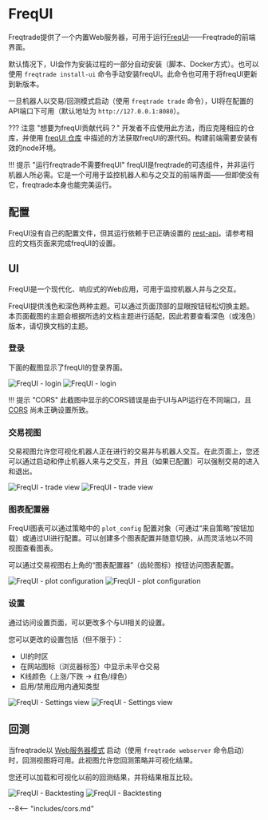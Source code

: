 # FreqUI

Freqtrade提供了一个内置Web服务器，可用于运行[FreqUI](https://github.com/freqtrade/frequi)——Freqtrade的前端界面。

默认情况下，UI会作为安装过程的一部分自动安装（脚本、Docker方式）。也可以使用 `freqtrade install-ui` 命令手动安装freqUI。此命令也可用于将freqUI更新到新版本。

一旦机器人以交易/回测模式启动（使用 `freqtrade trade` 命令），UI将在配置的API端口下可用（默认地址为 `http://127.0.0.1:8080`）。

??? 注意 "想要为freqUI贡献代码？"
    开发者不应使用此方法，而应克隆相应的仓库，并使用 [freqUI 仓库](https://github.com/freqtrade/frequi) 中描述的方法获取freqUI的源代码。构建前端需要安装有效的node环境。

!!! 提示 "运行freqtrade不需要freqUI"
    freqUI是freqtrade的可选组件，并非运行机器人所必需。它是一个可用于监控机器人和与之交互的前端界面——但即使没有它，freqtrade本身也能完美运行。

## 配置

FreqUI没有自己的配置文件，但其运行依赖于已正确设置的 [rest-api](rest-api.md)。请参考相应的文档页面来完成freqUI的设置。

## UI

FreqUI是一个现代化、响应式的Web应用，可用于监控机器人并与之交互。

FreqUI提供浅色和深色两种主题。可以通过页面顶部的显眼按钮轻松切换主题。本页面截图的主题会根据所选的文档主题进行适配，因此若要查看深色（或浅色）版本，请切换文档的主题。

### 登录

下面的截图显示了freqUI的登录界面。

![FreqUI - login](assets/frequi-login-CORS.png#only-dark)
![FreqUI - login](assets/frequi-login-CORS-light.png#only-light)

!!! 提示 "CORS"
    此截图中显示的CORS错误是由于UI与API运行在不同端口，且 [CORS](#cors) 尚未正确设置所致。

### 交易视图

交易视图允许您可视化机器人正在进行的交易并与机器人交互。在此页面上，您还可以通过启动和停止机器人来与之交互，并且（如果已配置）可以强制交易的进入和退出。

![FreqUI - trade view](assets/freqUI-trade-pane-dark.png#only-dark)
![FreqUI - trade view](assets/freqUI-trade-pane-light.png#only-light)

### 图表配置器

FreqUI图表可以通过策略中的 `plot_config` 配置对象（可通过“来自策略”按钮加载）或通过UI进行配置。可以创建多个图表配置并随意切换，从而灵活地以不同视图查看图表。

可以通过交易视图右上角的“图表配置器”（齿轮图标）按钮访问图表配置。

![FreqUI - plot configuration](assets/freqUI-plot-configurator-dark.png#only-dark)
![FreqUI - plot configuration](assets/freqUI-plot-configurator-light.png#only-light)

### 设置

通过访问设置页面，可以更改多个与UI相关的设置。

您可以更改的设置包括（但不限于）：

* UI的时区
* 在网站图标（浏览器标签）中显示未平仓交易
* K线颜色（上涨/下跌 -> 红色/绿色）
* 启用/禁用应用内通知类型

![FreqUI - Settings view](assets/frequi-settings-dark.png#only-dark)
![FreqUI - Settings view](assets/frequi-settings-light.png#only-light)

## 回测

当freqtrade以 [Web服务器模式](utils.md#webserver-mode) 启动（使用 `freqtrade webserver` 命令启动）时，回测视图将可用。此视图允许您回测策略并可视化结果。

您还可以加载和可视化以前的回测结果，并将结果相互比较。

![FreqUI - Backtesting](assets/freqUI-backtesting-dark.png#only-dark)
![FreqUI - Backtesting](assets/freqUI-backtesting-light.png#only-light)


--8<-- "includes/cors.md"